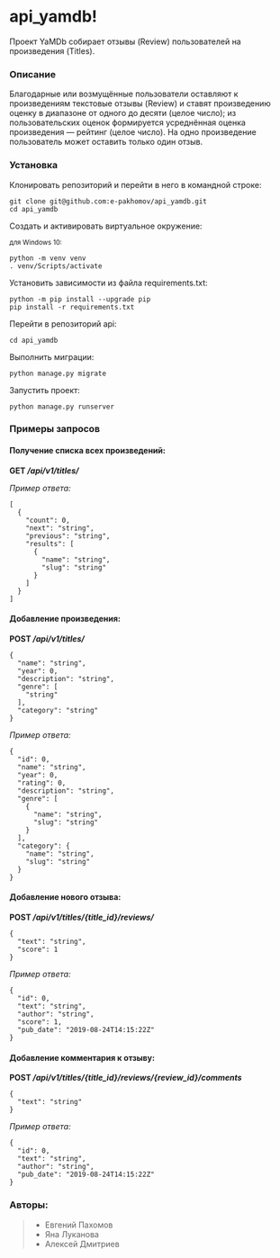 # api_yamdb!
Проект YaMDb собирает отзывы (Review) пользователей на произведения (Titles).

### Описание
Благодарные или возмущённые пользователи оставляют к произведениям текстовые отзывы (Review) и ставят произведению оценку в диапазоне от одного до десяти (целое число); из пользовательских оценок формируется усреднённая оценка произведения — рейтинг (целое число). На одно произведение пользователь может оставить только один отзыв.
### Установка
Клонировать репозиторий и перейти в него в командной строке:
```
git clone git@github.com:e-pakhomov/api_yamdb.git
cd api_yamdb
```
Cоздать и активировать виртуальное окружение:

<sub>для Windows 10:</sub>
```
python -m venv venv
. venv/Scripts/activate
```
Установить зависимости из файла requirements.txt:
```
python -m pip install --upgrade pip
pip install -r requirements.txt
```
Перейти в репозиторий api:
```
cd api_yamdb
```
Выполнить миграции:
```
python manage.py migrate
```
Запустить проект:
```
python manage.py runserver
```

### Примеры запросов

#### Получение списка всех произведений:
**GET _/api/v1/titles/_**

*Пример ответа:*
```
[
  {
    "count": 0,
    "next": "string",
    "previous": "string",
    "results": [
      {
        "name": "string",
        "slug": "string"
      }
    ]
  }
]
```

#### Добавление произведения:
**POST _/api/v1/titles/_**
```
{
  "name": "string",
  "year": 0,
  "description": "string",
  "genre": [
    "string"
  ],
  "category": "string"
}
```
*Пример ответа:*
```
{
  "id": 0,
  "name": "string",
  "year": 0,
  "rating": 0,
  "description": "string",
  "genre": [
    {
      "name": "string",
      "slug": "string"
    }
  ],
  "category": {
    "name": "string",
    "slug": "string"
  }
}
```

#### Добавление нового отзыва:
**POST _/api/v1/titles/{title_id}/reviews/_**
```
{
  "text": "string",
  "score": 1
}
```
*Пример ответа:*
```
{
  "id": 0,
  "text": "string",
  "author": "string",
  "score": 1,
  "pub_date": "2019-08-24T14:15:22Z"
}
```

#### Добавление комментария к отзыву:
**POST _/api/v1/titles/{title_id}/reviews/{review_id}/comments_**
```
{
  "text": "string"
}
```
*Пример ответа:*
```
{
  "id": 0,
  "text": "string",
  "author": "string",
  "pub_date": "2019-08-24T14:15:22Z"
}
```

### Авторы:
> - Евгений Пахомов 
> - Яна Луканова 
> - Алексей Дмитриев
